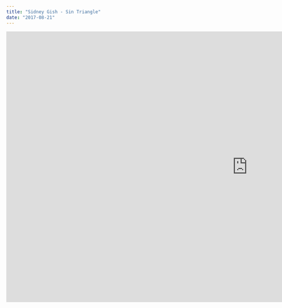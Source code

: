 ```yaml
---
title: "Sidney Gish - Sin Triangle"
date: "2017-08-21"
---
```


<iframe width="1280" height="720" src="https://www.youtube.com/embed/hVyjLwKnOCk" frameborder="0" allow="accelerometer; autoplay; encrypted-media; gyroscope; picture-in-picture" allowfullscreen></iframe>